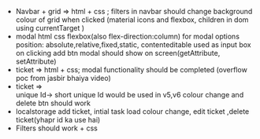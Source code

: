 * Navbar + grid => html + css ; filters in navbar should change background colour of grid when clicked (material icons and flexbox, children in dom using currentTarget )
* modal html css 
    flexbox(also flex-direction:column) for modal options  
    position: absolute,relative,fixed,static, 
    contenteditable used as input box 
    on clicking add btn modal should show on screen(getAttribute, setAttribute)
* ticket => html + css; modal functionality should be completed (overflow poc from jasbir bhaiya video)
* ticket =>  
    unique Id-> short unique Id would be used in v5,v6
    colour change and
    delete btn should work
* localstorage
        add ticket, intial task load
        colour change, edit ticket ,delete ticket(yhapr id ka use hai)
* Filters should work + css



